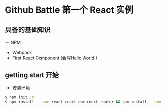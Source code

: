 # Github Battle 第一个 React 实例
## 具备的基础知识
－ NPM
- Webpack
- First React Component (会写Hello World!)
## getting start 开始
- 安装环境
```sh
$ npm init -y
$ npm install --save react react-dom react-router && npm install --save-dev html-webpack-plugin webpack webpack-dev-server babel-{core,loader} babel-preset-{react,es2015,react-hmre}
```
